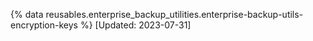 {% data reusables.enterprise_backup_utilities.enterprise-backup-utils-encryption-keys %} [Updated: 2023-07-31]
